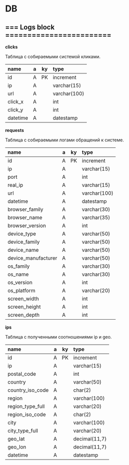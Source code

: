 # DB


## === Logs block ========================

**clicks**

Таблица с собираемыми системой кликами.

| name     | a | ky | type         |
|:---------|:-:|:--:|:-------------|
| id       | A | PK | increment    |
| ip       | A |    | varchar(15)  |
| url      | A |    | varchar(100) |
| click_x  | A |    | int          |
| click_y  | A |    | int          |
| datetime | A |    | datestamp    |

**requests**

Таблица с собираемыми логами обращений к системе.

| name                | a | ky | type         |
|:--------------------|:-:|:--:|:-------------|
| id                  | A | PK | increment    |
| ip                  | A |    | varchar(15)  |
| port                | A |    | int          |
| real_ip             | A |    | varchar(15)  |
| url                 | A |    | varchar(100) |
| datetime            | A |    | datestamp    |
| browser_family      | A |    | varchar(30)  |
| browser_name        | A |    | varchar(35)  |
| browser_version     | A |    | int          |
| device_type         | A |    | varchar(50)  |
| device_family       | A |    | varchar(50)  |
| device_name         | A |    | varchar(50)  |
| device_manufacturer | A |    | varchar(50)  |
| os_family           | A |    | varchar(30)  |
| os_name             | A |    | varchar(30)  |
| os_version          | A |    | int          |
| os_platform         | A |    | varchar(20)  |
| screen_width        | A |    | int          |
| screen_height       | A |    | int          |
| screen_depth        | A |    | int          |

**ips**

Таблица с полученными соотношениями ip и geo.

| name             | a | ky | type          |
|:-----------------|:-:|:--:|:--------------|
| id               | A | PK | increment     |
| ip               | A |    | varchar(15)   |
| postal_code      | A |    | int           |
| country          | A |    | varchar(50)   |
| country_iso_code | A |    | char(2)       | 
| region           | A |    | varchar(100)  |
| region_type_full | A |    | varchar(20)   |
| region_iso_code  | A |    | char(2)       |
| city             | A |    | varchar(100)  |
| city_type_full   | A |    | varchar(20)   |
| geo_lat          | A |    | decimal(11,7) |
| geo_lon          | A |    | decimal(11,7) |
| datetime         | A |    | datestamp     |